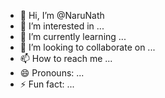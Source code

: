 - 👋 Hi, I’m @NaruNath
- 👀 I’m interested in ...
- 🌱 I’m currently learning ...
- 💞️ I’m looking to collaborate on ...
- 📫 How to reach me ...
- 😄 Pronouns: ...
- ⚡ Fun fact: ...

<!---
NaruNath/NaruNath is a ✨ special ✨ repository because its `README.md` (this file) appears on your GitHub profile.
You can click the Preview link to take a look at your changes.
--->
